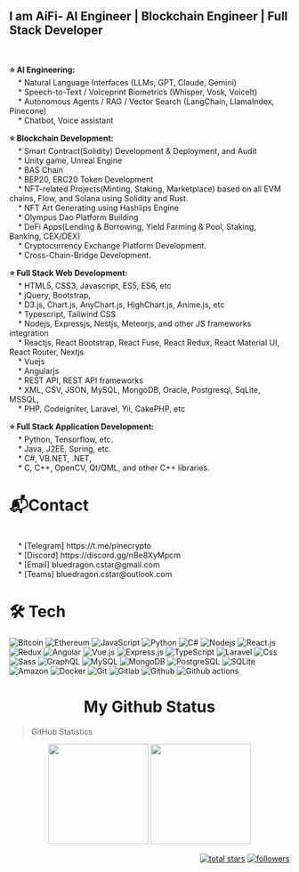 <h2>I am AiFi- AI Engineer | Blockchain Engineer | Full Stack Developer</h2><br>

<b>⭐️ AI Engineering:</b>
<br>&nbsp; &nbsp; * Natural Language Interfaces (LLMs, GPT, Claude, Gemini)
<br>&nbsp; &nbsp; * Speech-to-Text / Voiceprint Biometrics (Whisper, Vosk, VoiceIt)
<br>&nbsp; &nbsp; * Autonomous Agents / RAG / Vector Search (LangChain, LlamaIndex, Pinecone)
<br>&nbsp; &nbsp; * Chatbot, Voice assistant

<b>⭐️ Blockchain Development:</b>
<br>&nbsp; &nbsp; * Smart Contract(Solidity) Development & Deployment, and Audit
<br>&nbsp; &nbsp; * Unity game, Unreal Engine
<br>&nbsp; &nbsp; * BAS Chain
<br>&nbsp; &nbsp; * BEP20, ERC20 Token Development
<br>&nbsp; &nbsp; * NFT-related Projects(Minting, Staking, Marketplace) based on all EVM chains, Flow, and Solana using Solidity and Rust.
<br>&nbsp; &nbsp; * NFT Art Generating using Hashlips Engine
<br>&nbsp; &nbsp; * Olympus Dao Platform Building
<br>&nbsp; &nbsp; * DeFi Apps(Lending & Borrowing, Yield Farming & Pool, Staking, Banking, CEX/DEX)
<br>&nbsp; &nbsp; * Cryptocurrency Exchange Platform Development.
<br>&nbsp; &nbsp; * Cross-Chain-Bridge Development.

<b>⭐️ Full Stack Web Development:</b>
<br>&nbsp; &nbsp; * HTML5, CSS3, Javascript, ES5, ES6, etc
<br>&nbsp; &nbsp; * jQuery, Bootstrap,
<br>&nbsp; &nbsp; * D3.js, Chart.js, AnyChart.js, HighChart.js, Anime.js, etc
<br>&nbsp; &nbsp; * Typescript, Tailwind CSS
<br>&nbsp; &nbsp; * Nodejs, Expressjs, Nestjs, Meteorjs, and other JS frameworks integration
<br>&nbsp; &nbsp; * Reactjs, React Bootstrap, React Fuse, React Redux, React Material UI, React Router, Nextjs
<br>&nbsp; &nbsp; * Vuejs
<br>&nbsp; &nbsp; * Angularjs
<br>&nbsp; &nbsp; * REST API, REST API frameworks
<br>&nbsp; &nbsp; * XML, CSV, JSON, MySQL, MongoDB, Oracle, Postgresql, SqLite, MSSQL,
<br>&nbsp; &nbsp; * PHP, Codeigniter, Laravel, Yii, CakePHP, etc

<b>⭐️ Full Stack Application Development:</b>
<br>&nbsp; &nbsp; * Python, Tensorflow, etc.
<br>&nbsp; &nbsp; * Java, J2EE, Spring, etc.
<br>&nbsp; &nbsp; * C#, VB.NET, .NET,
<br>&nbsp; &nbsp; * C, C++, OpenCV, Qt/QML, and other C++ libraries.
<h1>📬Contact</h1>
<br>&nbsp; &nbsp; * [Telegram]  https://t.me/pinecrypto
<br>&nbsp; &nbsp; * [Discord]   https://discord.gg/nBe8XyMpcm
<br>&nbsp; &nbsp; * [Email]     bluedragon.cstar@gmail.com
<br>&nbsp; &nbsp; * [Teams]     bluedragon.cstar@outlook.com
<h1>🛠 Tech</h1>

<div>
  <a>
    <img alt="Bitcoin" src="https://img.shields.io/badge/Bitcoin-ab790d?style=flat&logo=bitcoin&logoColor=white" />
  </a>
  <a>
    <img alt="Ethereum" src="https://img.shields.io/badge/Ethereum-05122A?style=flat&logo=ethereum&logoColor=white" />
  </a>
  <a>
    <img alt="JavaScript" src="https://img.shields.io/badge/JavaScript-323330?style=flat&logo=javascript&logoColor=F7DF1E" />
  </a>
  <a>
    <img alt="Python" src="https://img.shields.io/badge/Python-14354C?style=flat&logo=python&logoColor=white" />
  </a>
  <a>
    <img alt="C#" src="https://img.shields.io/badge/C%23-239120?style=flat&logo=c-sharp&logoColor=white" />
  </a>
  <a>
    <img alt="Nodejs" src="https://img.shields.io/badge/-Nodejs-43853d?style=flat&logo=Node.js&logoColor=white" />
  </a>
  <a>
    <img alt="React.js" src="https://img.shields.io/badge/-ReactJS-61DAFB?style=flat&logo=react&logoColor=white" />
  </a>
  <a>
    <img alt="Redux" src="https://img.shields.io/badge/-Redux-764ABC?style=flat&logo=redux&logoColor=white" />
  </a>
  <a>
    <img alt="Angular" src="https://img.shields.io/badge/-Angular-DD0031?style=flat&logo=angular&logoColor=white" />
  </a>
  <a>
    <img alt="Vue.js" src="https://img.shields.io/badge/Vue.js-35495E?style=flat&logo=vue.js&logoColor=4FC08D" />
  </a>
  <a>
    <img alt="Express.js" src="https://img.shields.io/badge/Express.js-80a50e?style=flat&logoColor=white" />
  </a>
  <a>
    <img alt="TypeScript" src="https://img.shields.io/badge/-TypeScript-007ACC?style=flat&logo=typescript&logoColor=white" />
  </a>
  <a>
    <img alt="Laravel" src="https://img.shields.io/badge/Laravel-FF2D20?style=flat&logo=laravel&logoColor=white" />
  </a>
  <a>
    <img alt="Css" src="https://img.shields.io/badge/CSS-239120?&style=flat&logo=css3&logoColor=white" />
  </a>
  <a>
    <img alt="Sass" src="https://img.shields.io/badge/-Sass-CC6699?style=flat&logo=sass&logoColor=white" />
  </a>
  <a>  
    <img alt="GraphQL" src="https://img.shields.io/badge/-GraphQL-E10098?style=flat&logo=graphql&logoColor=white" />
  </a>
  <a>
    <img alt="MySQL" src="https://img.shields.io/badge/-MySQL-0f69a9?style=flat&logo=mysql&logoColor=white" />
  </a>
  <a>
    <img alt="MongoDB" src="https://img.shields.io/badge/-MongoDB-13aa52?style=flat&logo=mongodb&logoColor=white" />
  </a>
  <a>
    <img alt="PostgreSQL" src="https://img.shields.io/badge/PostgreSQL-316192?style=flat&logo=postgresql&logoColor=white" />
  </a>
  <a>
    <img alt="SQLite" src="https://img.shields.io/badge/SQLite-07405E?style=flat&logo=sqlite&logoColor=white" />
  </a>
  <a>  
    <img alt="Amazon" src="https://img.shields.io/badge/Amazon_AWS-232F3E?style=flat&logo=amazon-aws&logoColor=white" />
  </a>
  <a>  
    <img alt="Docker" src="https://img.shields.io/badge/-Docker-46a2f1?style=flat&logo=docker&logoColor=white" />
  </a>
  <a>  
    <img alt="Git" src="https://img.shields.io/badge/-Git-F05032?style=flat&logo=git&logoColor=white" />
  </a>
  <a>  
    <img alt="Gitlab" src="https://img.shields.io/badge/-GitLab-FCA121?style=flat&logo=gitlab" />
  </a>
  <a>  
    <img alt="Github" src="https://img.shields.io/badge/-GitHub-181717?style=flat&logo=github" />
  </a>
  <a>  
    <img alt="Github actions" src="https://img.shields.io/badge/-Github_Actions-2088FF?style=flat&logo=github-actions&logoColor=white" />
  </a>
</div>

<h1 align="center">My Github Status </h1>

>GitHub Statistics
<p align="center">
    <a>
      <img height="180em" src="https://github-readme-stats-eight-theta.vercel.app/api?username=DramaCrypto&show_icons=true&theme=algolia&include_all_commits=true&count_private=true"/>
      <img height="180em" src="https://github-readme-stats-eight-theta.vercel.app/api/top-langs/?username=DramaCrypto&layout=compact&langs_count=8&theme=algolia"/>
    </a>
</p>

<p align="right">
  <a href="https://github.com/DramaCrypto?tab=repositories&sort=stargazers">
    <img alt="total stars" title="Total stars on GitHub" src="https://custom-icon-badges.herokuapp.com/badge/dynamic/json?logo=star&color=55960c&labelColor=488207&label=Stars&style=for-the-badge&query=%24.stars&url=https://api.github-star-counter.workers.dev/user/DramaCrypto"/></a>
  <a href="https://github.com/DramaCrypto?tab=followers">
    <img alt="followers" title="Follow me on Github" src="https://custom-icon-badges.herokuapp.com/github/followers/DramaCrypto?color=236ad3&labelColor=1155ba&style=for-the-badge&logo=person-add&label=Follow&logoColor=white"/></a>
</p>
<br />
